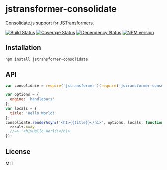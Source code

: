 # jstransformer-consolidate

[Consolidate.js](https://github.com/tj/consolidate.js) support for [JSTransformers](http://github.com/jstransformers).

[![Build Status](https://img.shields.io/travis/jstransformers/jstransformer-foo/master.svg)](https://travis-ci.org/jstransformers/jstransformer-foo)
[![Coverage Status](https://img.shields.io/codecov/c/github/jstransformers/jstransformer-foo/master.svg)](https://codecov.io/gh/jstransformers/jstransformer-foo)
[![Dependency Status](https://img.shields.io/david/jstransformers/jstransformer-foo/master.svg)](http://david-dm.org/jstransformers/jstransformer-foo)
[![NPM version](https://img.shields.io/npm/v/jstransformer-foo.svg)](https://www.npmjs.org/package/jstransformer-foo)

## Installation

    npm install jstransformer-consolidate

## API

```js
var consolidate = require('jstransformer')(require('jstransformer-consolidate'))

var options = {
  engine: 'handlebars'
};
var locals = {
  title: 'Hello World!'
};
consolidate.renderAsync('<h1>{{title}}</h1>', options, locals, function (err, result) {
  result.body
  //=> '<h1>Hello World!</h1>'
});
```

## License

MIT
